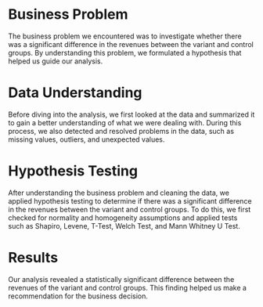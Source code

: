 # Business Problem
The business problem we encountered was to investigate whether there was a significant difference in the revenues between the variant and control groups. By understanding this problem, we formulated a hypothesis that helped us guide our analysis.

# Data Understanding
Before diving into the analysis, we first looked at the data and summarized it to gain a better understanding of what we were dealing with. During this process, we also detected and resolved problems in the data, such as missing values, outliers, and unexpected values.

# Hypothesis Testing
After understanding the business problem and cleaning the data, we applied hypothesis testing to determine if there was a significant difference in the revenues between the variant and control groups. To do this, we first checked for normality and homogeneity assumptions and applied tests such as Shapiro, Levene, T-Test, Welch Test, and Mann Whitney U Test.

# Results
Our analysis revealed a statistically significant difference between the revenues of the variant and control groups. This finding helped us make a recommendation for the business decision.
